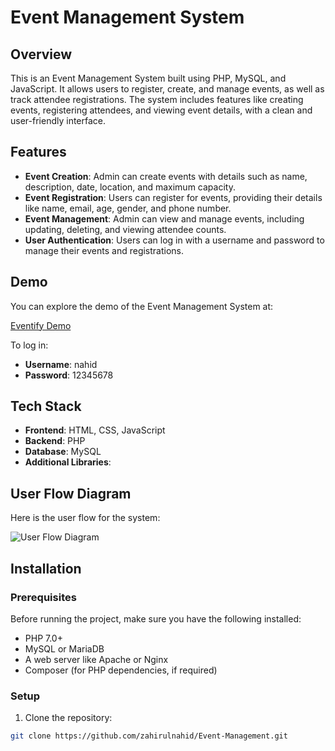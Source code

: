# Event Management System

## Overview

This is an Event Management System built using PHP, MySQL, and JavaScript. It allows users to register, create, and manage events, as well as track attendee registrations. The system includes features like creating events, registering attendees, and viewing event details, with a clean and user-friendly interface.

## Features

- **Event Creation**: Admin can create events with details such as name, description, date, location, and maximum capacity.
- **Event Registration**: Users can register for events, providing their details like name, email, age, gender, and phone number.
- **Event Management**: Admin can view and manage events, including updating, deleting, and viewing attendee counts.
- **User Authentication**: Users can log in with a username and password to manage their events and registrations.

## Demo

You can explore the demo of the Event Management System at:

[Eventify Demo](https://eventify.amartable.com/)

To log in:
- **Username**: nahid
- **Password**: 12345678

## Tech Stack

- **Frontend**: HTML, CSS, JavaScript
- **Backend**: PHP
- **Database**: MySQL
- **Additional Libraries**: 


## User Flow Diagram

Here is the user flow for the system:

![User Flow Diagram](https://eventify.amartable.com/diagram.svg)

## Installation

### Prerequisites

Before running the project, make sure you have the following installed:

- PHP 7.0+ 
- MySQL or MariaDB
- A web server like Apache or Nginx
- Composer (for PHP dependencies, if required)

### Setup

1. Clone the repository:

```bash
git clone https://github.com/zahirulnahid/Event-Management.git
